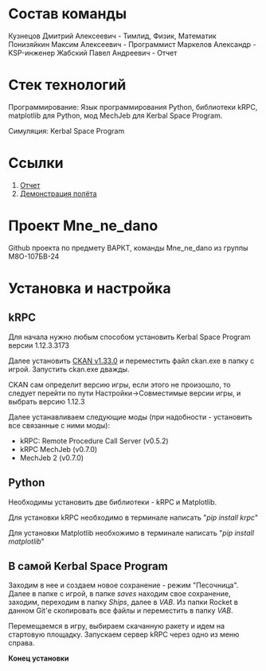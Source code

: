 # Состав команды
Кузнецов Дмитрий Алексеевич - Тимлид, Физик, Математик
Понизяйкин Максим Алексеевич - Программист
Маркелов Александр - KSP-инженер
Жабский Павел Андреевич - Отчет

# Стек технологий
Программирование: Язык программирования Python, библиотеки kRPC, matplotlib для Python, мод MechJeb для Kerbal Space Program.

Симуляция: Kerbal Space Program

# Ссылки
1. [Отчет]()
2. [Демонстрация полёта]()

# Проект Mne_ne_dano
Github проекта по предмету ВАРКТ, команды Mne_ne_dano из группы М8О-107БВ-24

# Установка и настройка
## kRPC
Для начала нужно любым способом установить Kerbal Space Program версии 1.12.3.3173

Далее установить [CKAN v1.33.0](https://github.com/KSP-CKAN/CKAN/releases/download/v1.33.2/ckan.exe) и переместить файл ckan.exe в папку с игрой. Запустить ckan.exe дважды.

CKAN сам определит версию игры, если этого не произошло, то следует перейти по пути Настройки->Совместимые версии игры, и выбрать версию 1.12.3

Далее устанавливаем следующие моды (при надобности - установить все связанные с ними моды):
- kRPC: Remote Procedure Call Server (v0.5.2)
- kRPC MechJeb (v0.7.0)
- MechJeb 2 (v0.7.0)

## Python
Необходимы установить две библиотеки - kRPC и Matplotlib.

Для установки kRPC необходимо в терминале написать "_pip install krpc_"

Для установки Matplotlib необхожимо в терминале написать "_pip install matplotlib_"

## В самой Kerbal Space Program
Заходим в нее и создаем новое сохранение - режим "Песочница". Далее в папке с игрой, в папке _saves_ находим свое сохранение, заходим, переходим в папку _Ships_, далее в _VAB_. Из папки Rocket в данном Git'е скопировать все файлы и переместить в папку _VAB_.

Перемещаемся в игру, выбираем скачанную ракету и идем на стартовую площадку. Запускаем сервер kRPC через одно из меню справа.
<br>

<b> Конец установки <b>
